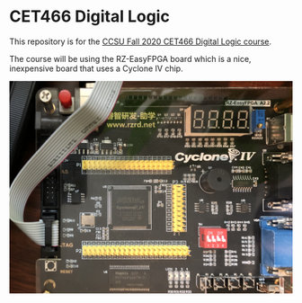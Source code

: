 # CET466 Digital Logic

This repository is for the [CCSU Fall 2020 CET466 Digital Logic course](https://ccsu.smartcatalogiq.com/en/current/Undergraduate-Graduate-Catalog/All-Courses/CET-Computer-Electronics-Technology/400/CET-466).

The course will be using the RZ-EasyFPGA board which is a nice, inexpensive board that uses a Cyclone IV chip.

![Picture of the board.](./RZ-EasyFPGA.jpg)

